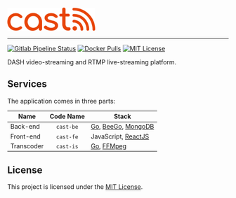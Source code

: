 <br/>
<img src="https://raw.githubusercontent.com/daystram/cast/master/cast-fe/src/components/logo.svg" alt="logo" width="200"/>

---

[![Gitlab Pipeline Status](https://img.shields.io/gitlab/pipeline/daystram/cast/master)](https://gitlab.com/daystram/cast/-/pipelines)
[![Docker Pulls](https://img.shields.io/docker/pulls/daystram/cast)](https://hub.docker.com/r/daystram/cast)
[![MIT License](https://img.shields.io/github/license/daystram/cast)](https://github.com/daystram/cast/blob/master/LICENSE)

DASH video-streaming and RTMP live-streaming platform.

## Services
The application comes in three parts:

|Name|Code Name|Stack|
|----|:-------:|-----|
|Back-end|`cast-be`|[Go](https://golang.org/), [BeeGo](https://beego.me/), [MongoDB](https://www.mongodb.com/)|
|Front-end|`cast-fe`|JavaScript, [ReactJS](https://beego.me/)|
|Transcoder|`cast-is`|[Go](https://golang.org/), [FFMpeg](https://ffmpeg.org/)|

## License
This project is licensed under the [MIT License](https://github.com/daystram/cast/blob/master/LICENSE).
